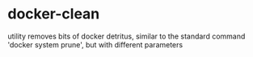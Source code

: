 # docker-clean

utility removes bits of docker detritus, similar to the standard command 'docker system prune', but with different parameters
